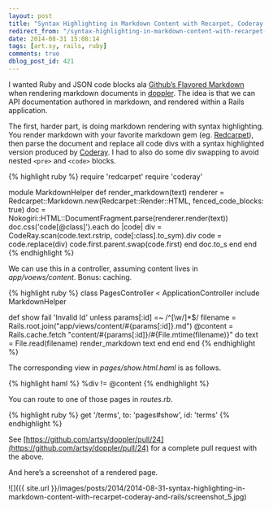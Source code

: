 ```yaml
---
layout: post
title: "Syntax Highlighting in Markdown Content with Recarpet, Coderay and Rails"
redirect_from: "/syntax-highlighting-in-markdown-content-with-recarpet-coderay-and-rails/"
date: 2014-08-31 15:08:14
tags: [art.sy, rails, ruby]
comments: true
dblog_post_id: 421
---
```

I wanted Ruby and JSON code blocks ala [Github’s Flavored Markdown](https://help.github.com/articles/github-flavored-markdown) when rendering markdown documents in [doppler](https://github.com/artsy/doppler). The idea is that we can API documentation authored in markdown, and rendered within a Rails application.

The first, harder part, is doing markdown rendering with syntax  highlighting. You render markdown with your favorite markdown gem (eg. [Redcarpet](https://github.com/vmg/redcarpet)), then parse the document and replace all code divs with a syntax highlighted version produced by [Coderay](https://github.com/rubychan/coderay). I had to also do some div swapping to avoid nested `<pre>` and `<code>` blocks.

{% highlight ruby %}
require 'redcarpet'
require 'coderay'

module MarkdownHelper
 def render_markdown(text)
   renderer = Redcarpet::Markdown.new(Redcarpet::Render::HTML, fenced_code_blocks: true)
   doc = Nokogiri::HTML::DocumentFragment.parse(renderer.render(text))
   doc.css('code[@class]').each do |code|
     div = CodeRay.scan(code.text.rstrip, code[:class].to_sym).div
     code = code.replace(div)
     code.first.parent.swap(code.first)
   end
   doc.to_s
 end
end
{% endhighlight %}

We can use this in a controller, assuming content lives in _app/voews/content_. Bonus: caching.

{% highlight ruby %}
class PagesController < ApplicationController
 include MarkdownHelper

 def show
   fail 'Invalid Id' unless params[:id] =~ /^[\w\/]\*$/
   filename = Rails.root.join("app/views/content/#{params[:id]}.md")
   @content = Rails.cache.fetch "content/#{params[:id]}/#{File.mtime(filename)}" do
     text = File.read(filename)
     render_markdown text
   end
 end
end
{% endhighlight %}

The corresponding view in _pages/show.html.haml_ is as follows.

{% highlight haml %}
%div
 != @content
{% endhighlight %}

You can route to one of those pages in _routes.rb_.

{% highlight ruby %}
get '/terms', to: 'pages#show', id: 'terms'
{% endhighlight %}

See [https://github.com/artsy/doppler/pull/24](https://github.com/artsy/doppler/pull/24) for a complete pull request with the above.

And here’s a screenshot of a rendered page.

![]({{ site.url }}/images/posts/2014/2014-08-31-syntax-highlighting-in-markdown-content-with-recarpet-coderay-and-rails/screenshot_5.jpg)

